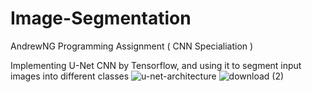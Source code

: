 # Image-Segmentation

AndrewNG Programming Assignment ( CNN Specialiation ) <br/>

Implementing U-Net CNN by Tensorflow, and using it to segment input images into different classes
![u-net-architecture](https://user-images.githubusercontent.com/61352701/205042356-f35cbbaf-2145-489a-970c-b0f42374a3ea.png)
![download (2)](https://user-images.githubusercontent.com/61352701/205042366-635dbd82-97b7-433e-b7fc-c854b6c779d1.png)
